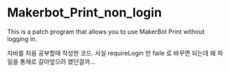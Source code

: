 # Makerbot_Print_non_login
This is a patch program that allows you to use MakerBot Print without logging in.

자바를 처음 공부할때 작성한 코드.
사실 requireLogin 만 faile 로 바꾸면 되는데 왜 파일을 통채로 갈아엎으려 했던걸까...
